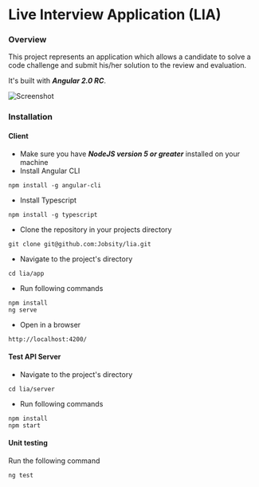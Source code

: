 # Live Interview Application (LIA)

### Overview

This project represents an application which allows a candidate to solve a code challenge and submit his/her solution to the review and evaluation.

It's built with _**Angular 2.0 RC**_.

![Screenshot](https://cloud.githubusercontent.com/assets/3257149/15761600/b89787e8-28de-11e6-8bad-3e801d359b5c.png)

### Installation

#### Client

* Make sure you have _**NodeJS version 5 or greater**_ installed on your machine
* Install Angular CLI
```shell
npm install -g angular-cli
```
* Install Typescript
```shell
npm install -g typescript
```

* Clone the repository in your projects directory

```shell
git clone git@github.com:Jobsity/lia.git
```

* Navigate to the project's directory

```shell
cd lia/app
```

* Run following commands

```shell
npm install
ng serve
```

* Open in a browser
```
http://localhost:4200/
```

#### Test API Server

* Navigate to the project's directory

```shell
cd lia/server
```

* Run following commands

```shell
npm install
npm start
```

#### Unit testing

Run the following command

```shell
ng test
```
